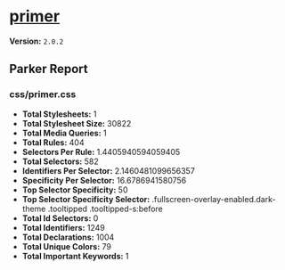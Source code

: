 # [primer]( http://primercss.io )

**Version:** `2.0.2`

## Parker Report

### css/primer.css

- **Total Stylesheets:** 1
- **Total Stylesheet Size:** 30822
- **Total Media Queries:** 1
- **Total Rules:** 404
- **Selectors Per Rule:** 1.4405940594059405
- **Total Selectors:** 582
- **Identifiers Per Selector:** 2.1460481099656357
- **Specificity Per Selector:** 16.6786941580756
- **Top Selector Specificity:** 50
- **Top Selector Specificity Selector:** .fullscreen-overlay-enabled.dark-theme .tooltipped .tooltipped-s:before
- **Total Id Selectors:** 0
- **Total Identifiers:** 1249
- **Total Declarations:** 1004
- **Total Unique Colors:** 79
- **Total Important Keywords:** 1

